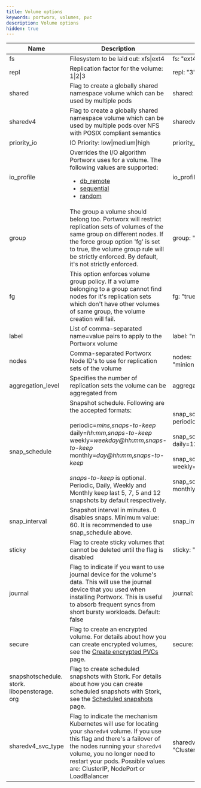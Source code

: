 ```yaml
---
title: Volume options
keywords: portworx, volumes, pvc
description: Volume options
hidden: true
---
```


| Name              	| Description                                                                                                                                                                                                                                                            	| Example                	|
|-------------------	|------------------------------------------------------------------------------------------------------------------------------------------------------------------------------------------------------------------------------------------------------------------------	|------------------------	|
| fs                	| Filesystem to be laid out: xfs\|ext4                                                                                                                                                                                                                               	| fs: "ext4"               	|
| repl              	| Replication factor for the volume: 1\|2\|3                                                                                                                                                                                                                                	| repl: "3"                	|
| shared            	| Flag to create a globally shared namespace volume which can be used by multiple pods                                                                                                                                                                                   	| shared: "true"         	|
| sharedv4            	| Flag to create a globally shared namespace volume which can be used by multiple pods over NFS with POSIX compliant semantics                                                                                                                                                                                   	| sharedv4: "true"         	|
| priority_io       	| IO Priority: low\|medium\|high                                                                                                                                                                                                                                           	| priority_io: "high"    	|
| io_profile       	| Overrides the I/O algorithm Portworx uses for a volume. The following values are supported: <ul><li> [db_remote](/concepts/io-profiles#the-db-remote-profile) <li> [sequential](/concepts/io-profiles#the-sequential-profile) <li> [random](/concepts/io-profiles#the-random-profile)</ul>                                                                                                                                                                                                                                      	| io_profile: "db"    	|
| group             	| The group a volume should belong too. Portworx will restrict replication sets of volumes of the same group on different nodes. If the force group option 'fg' is set to true, the volume group rule will be strictly enforced. By default, it's not strictly enforced. 	| group: "volgroup1"       	|
| fg                	| This option enforces volume group policy. If a volume belonging to a group cannot find nodes for it's replication sets which don't have other volumes of same group, the volume creation will fail.                                                                    	| fg: "true"             	|
| label             	| List of comma-separated name=value pairs to apply to the Portworx volume                                                                                                                                                                                               	| label: "name=mypxvol"    	|
| nodes             	| Comma-separated Portworx Node ID's to use for replication sets of the volume                                                                                                                                                                                           	| nodes: "minion1,minion2" 	|
| aggregation_level 	| Specifies the number of replication sets the volume can be aggregated from                                                                                                                                                                                             	| aggregation_level: "2"   	|
| snap_schedule     	| Snapshot schedule. Following are the accepted formats:<br><br>periodic=_mins_,_snaps-to-keep_ <br>daily=_hh:mm_,_snaps-to-keep_ <br>weekly=_weekday@hh:mm_,_snaps-to-keep_  <br>monthly=_day@hh:mm_,_snaps-to-keep_<br><br> _snaps-to-keep_ is optional. Periodic, Daily, Weekly and Monthly keep last 5, 7, 5 and 12 snapshots by default respectively.          	| snap_schedule: periodic=60,10<br><br>snap_schedule: daily=12:00,4<br><br>snap_schedule: weekly=sunday@12:00,2<br><br>snap_schedule: monthly=15@12:00     	|
| snap_interval     	| Snapshot interval in minutes. 0 disables snaps. Minimum value: 60. It is recommended to use snap_schedule above.                                                                                                                                                                      	| snap_interval: "120"     	|
| sticky     	| Flag to create sticky volumes that cannot be deleted until the flag is disabled                                                                                                                                                                                                      	| sticky: "true"     	|
| journal     	| Flag to indicate if you want to use journal device for the volume's data. This will use the journal device that you used when installing Portworx. This is useful to absorb frequent syncs from short bursty workloads. Default: false                                                                                                                                                                                             	| journal: "true"     	|
| secure | Flag to create an encrypted volume. For details about how you can create encrypted volumes, see the [Create encrypted PVCs](/portworx-install-with-kubernetes/storage-operations/create-pvcs/create-encrypted-pvcs/) page.| secure: "true" |
| snapshotschedule.<br>stork.<br>libopenstorage.<br>org | Flag to create scheduled snapshots with Stork. For details about how you can create scheduled snapshots with Stork, see the [Scheduled snapshots](/portworx-install-with-kubernetes/storage-operations/create-snapshots/scheduled/) page. | |
| sharedv4_svc_type | Flag to indicate the mechanism Kubernetes will use for locating your `sharedv4` volume. If you use this flag and there's a failover of the nodes running your `sharedv4` volume, you no longer need to restart your pods. Possible values are: ClusterIP, NodePort or LoadBalancer | sharedv4_svc_type: "ClusterIP" |
